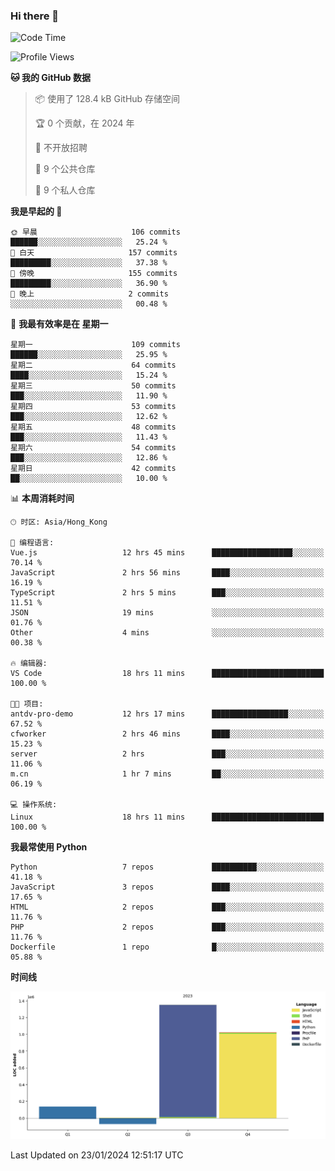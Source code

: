 ### Hi there 👋

<!--
**Mrzqd/Mrzqd** is a ✨ _special_ ✨ repository because its `README.md` (this file) appears on your GitHub profile.

Here are some ideas to get you started:

- 🔭 I’m currently working on ...
- 🌱 I’m currently learning ...
- 👯 I’m looking to collaborate on ...
- 🤔 I’m looking for help with ...
- 💬 Ask me about ...
- 📫 How to reach me: ...
- 😄 Pronouns: ...
- ⚡ Fun fact: ...
-->
<!--START_SECTION:waka-->
![Code Time](http://img.shields.io/badge/Code%20Time-194%20hrs%2045%20mins-blue)

![Profile Views](http://img.shields.io/badge/%E4%B8%AA%E4%BA%BA%E8%B5%84%E6%96%99%E8%A7%82%E7%9C%8B%E6%AC%A1%E6%95%B0-0-blue)

**🐱 我的 GitHub 数据** 

> 📦  使用了 128.4 kB GitHub 存储空间 
 > 
> 🏆 0 个贡献，在 2024 年
 > 
> 🚫 不开放招聘
 > 
> 📜 9 个公共仓库 
 > 
> 🔑 9 个私人仓库 
 > 
**我是早起的 🐤** 

```text
🌞 早晨                     106 commits         ██████░░░░░░░░░░░░░░░░░░░   25.24 % 
🌆 白天                     157 commits         █████████░░░░░░░░░░░░░░░░   37.38 % 
🌃 傍晚                     155 commits         █████████░░░░░░░░░░░░░░░░   36.90 % 
🌙 晚上                     2 commits           ░░░░░░░░░░░░░░░░░░░░░░░░░   00.48 % 
```
📅 **我最有效率是在 星期一** 

```text
星期一                      109 commits         ██████░░░░░░░░░░░░░░░░░░░   25.95 % 
星期二                      64 commits          ████░░░░░░░░░░░░░░░░░░░░░   15.24 % 
星期三                      50 commits          ███░░░░░░░░░░░░░░░░░░░░░░   11.90 % 
星期四                      53 commits          ███░░░░░░░░░░░░░░░░░░░░░░   12.62 % 
星期五                      48 commits          ███░░░░░░░░░░░░░░░░░░░░░░   11.43 % 
星期六                      54 commits          ███░░░░░░░░░░░░░░░░░░░░░░   12.86 % 
星期日                      42 commits          ██░░░░░░░░░░░░░░░░░░░░░░░   10.00 % 
```


📊 **本周消耗时间** 

```text
🕑︎ 时区: Asia/Hong_Kong

💬 编程语言: 
Vue.js                   12 hrs 45 mins      ██████████████████░░░░░░░   70.14 % 
JavaScript               2 hrs 56 mins       ████░░░░░░░░░░░░░░░░░░░░░   16.19 % 
TypeScript               2 hrs 5 mins        ███░░░░░░░░░░░░░░░░░░░░░░   11.51 % 
JSON                     19 mins             ░░░░░░░░░░░░░░░░░░░░░░░░░   01.76 % 
Other                    4 mins              ░░░░░░░░░░░░░░░░░░░░░░░░░   00.38 % 

🔥 编辑器: 
VS Code                  18 hrs 11 mins      █████████████████████████   100.00 % 

🐱‍💻 项目: 
antdv-pro-demo           12 hrs 17 mins      █████████████████░░░░░░░░   67.52 % 
cfworker                 2 hrs 46 mins       ████░░░░░░░░░░░░░░░░░░░░░   15.23 % 
server                   2 hrs               ███░░░░░░░░░░░░░░░░░░░░░░   11.06 % 
m.cn                     1 hr 7 mins         ██░░░░░░░░░░░░░░░░░░░░░░░   06.19 % 

💻 操作系统: 
Linux                    18 hrs 11 mins      █████████████████████████   100.00 % 
```

**我最常使用 Python** 

```text
Python                   7 repos             ██████████░░░░░░░░░░░░░░░   41.18 % 
JavaScript               3 repos             ████░░░░░░░░░░░░░░░░░░░░░   17.65 % 
HTML                     2 repos             ███░░░░░░░░░░░░░░░░░░░░░░   11.76 % 
PHP                      2 repos             ███░░░░░░░░░░░░░░░░░░░░░░   11.76 % 
Dockerfile               1 repo              █░░░░░░░░░░░░░░░░░░░░░░░░   05.88 % 
```



**时间线**

![Lines of Code chart](https://raw.githubusercontent.com/Mrzqd/Mrzqd/main/assets/bar_graph.png)


 Last Updated on 23/01/2024 12:51:17 UTC
<!--END_SECTION:waka-->
